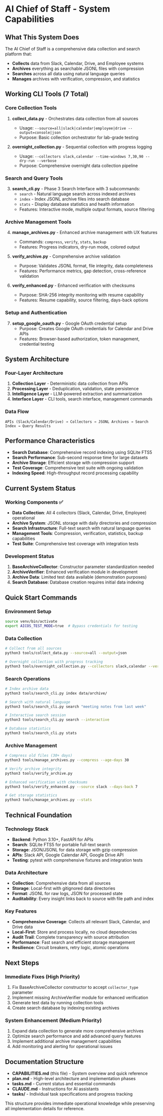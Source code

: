 # AI Chief of Staff - System Capabilities

## What This System Does

The AI Chief of Staff is a comprehensive data collection and search platform that:
- **Collects** data from Slack, Calendar, Drive, and Employee systems
- **Archives** everything as searchable JSONL files with compression
- **Searches** across all data using natural language queries
- **Manages** archives with verification, compression, and statistics

## Working CLI Tools (7 Total)

### Core Collection Tools
1. **collect_data.py** - Orchestrates data collection from all sources
   - Usage: `--source=all|slack|calendar|employee|drive --output=console|json`
   - Purpose: Basic collection orchestrator for lab-grade testing

2. **overnight_collection.py** - Sequential collection with progress logging
   - Usage: `--collectors slack,calendar --time-windows 7,30,90 --dry-run --verbose`
   - Purpose: Comprehensive overnight data collection pipeline

### Search and Query Tools
3. **search_cli.py** - Phase 3 Search Interface with 3 subcommands:
   - `search` - Natural language search across indexed archives
   - `index` - Index JSONL archive files into search database
   - `stats` - Display database statistics and health information
   - Features: Interactive mode, multiple output formats, source filtering

### Archive Management Tools
4. **manage_archives.py** - Enhanced archive management with UX features
   - Commands: `compress`, `verify`, `stats`, `backup`
   - Features: Progress indicators, dry-run mode, colored output

5. **verify_archive.py** - Comprehensive archive validation
   - Purpose: Validates JSONL format, file integrity, data completeness
   - Features: Performance metrics, gap detection, cross-reference validation

6. **verify_enhanced.py** - Enhanced verification with checksums
   - Purpose: SHA-256 integrity monitoring with resume capability
   - Features: Resume capability, source filtering, days-back options

### Setup and Authentication
7. **setup_google_oauth.py** - Google OAuth credential setup
   - Purpose: Creates Google OAuth credentials for Calendar and Drive APIs
   - Features: Browser-based authorization, token management, credential testing

## System Architecture

### Four-Layer Architecture
1. **Collection Layer** - Deterministic data collection from APIs
2. **Processing Layer** - Deduplication, validation, state persistence
3. **Intelligence Layer** - LLM-powered extraction and summarization
4. **Interface Layer** - CLI tools, search interface, management commands

### Data Flow
```
APIs (Slack/Calendar/Drive) → Collectors → JSONL Archives → Search Index → Query Results
```

## Performance Characteristics

- **Search Database**: Comprehensive record indexing using SQLite FTS5
- **Search Performance**: Sub-second response time for large datasets
- **Archive Storage**: Efficient storage with compression support
- **Test Coverage**: Comprehensive test suite with ongoing validation
- **Indexing Speed**: High-throughput record processing capability

## Current System Status

### Working Components ✅
- **Data Collection**: All 4 collectors (Slack, Calendar, Drive, Employee) operational
- **Archive System**: JSONL storage with daily directories and compression
- **Search Infrastructure**: Full-text search with natural language queries
- **Management Tools**: Compression, verification, statistics, backup capabilities
- **Test Suite**: Comprehensive test coverage with integration tests

### Development Status
1. **BaseArchiveCollector**: Constructor parameter standardization needed
2. **ArchiveVerifier**: Enhanced verification module in development
3. **Archive Data**: Limited test data available (demonstration purposes)
4. **Search Database**: Database creation requires initial data indexing

## Quick Start Commands

### Environment Setup
```bash
source venv/bin/activate
export AICOS_TEST_MODE=true  # Bypass credentials for testing
```

### Data Collection
```bash
# Collect from all sources
python3 tools/collect_data.py --source=all --output=json

# Overnight collection with progress tracking
python3 tools/overnight_collection.py --collectors slack,calendar --verbose
```

### Search Operations
```bash
# Index archive data
python3 tools/search_cli.py index data/archive/

# Search with natural language
python3 tools/search_cli.py search "meeting notes from last week"

# Interactive search session
python3 tools/search_cli.py search --interactive

# Database statistics
python3 tools/search_cli.py stats
```

### Archive Management
```bash
# Compress old files (30+ days)
python3 tools/manage_archives.py --compress --age-days 30

# Verify archive integrity
python3 tools/verify_archive.py

# Enhanced verification with checksums
python3 tools/verify_enhanced.py --source slack --days-back 7

# Get storage statistics
python3 tools/manage_archives.py --stats
```

## Technical Foundation

### Technology Stack
- **Backend**: Python 3.10+, FastAPI for APIs
- **Search**: SQLite FTS5 for portable full-text search
- **Storage**: JSON/JSONL for data storage with gzip compression
- **APIs**: Slack API, Google Calendar API, Google Drive API
- **Testing**: pytest with comprehensive fixtures and integration tests

### Data Architecture
- **Collection**: Comprehensive data from all sources
- **Storage**: Local-first with gitignored data directories
- **Format**: JSONL for raw logs, JSON for processed state
- **Auditability**: Every insight links back to source with file path and index

### Key Features
- **Comprehensive Coverage**: Collects all relevant Slack, Calendar, and Drive data
- **Local-First**: Store and process locally, no cloud dependencies
- **Audit Trail**: Complete transparency with source attribution
- **Performance**: Fast search and efficient storage management
- **Resilience**: Circuit breakers, retry logic, atomic operations

## Next Steps

### Immediate Fixes (High Priority)
1. Fix BaseArchiveCollector constructor to accept `collector_type` parameter
2. Implement missing ArchiveVerifier module for enhanced verification
3. Generate test data by running collection tools
4. Create search database by indexing existing archives

### System Enhancement (Medium Priority)
1. Expand data collection to generate more comprehensive archives
2. Optimize search performance and add advanced query features
3. Implement additional archive management capabilities
4. Add monitoring and alerting for operational issues

## Documentation Structure

- **CAPABILITIES.md** (this file) - System overview and quick reference
- **plan.md** - High-level architecture and implementation phases  
- **tasks.md** - Current status and essential commands
- **CLAUDE.md** - Instructions for AI assistants
- **tasks/** - Individual task specifications and progress tracking

This structure provides immediate operational knowledge while preserving all implementation details for reference.